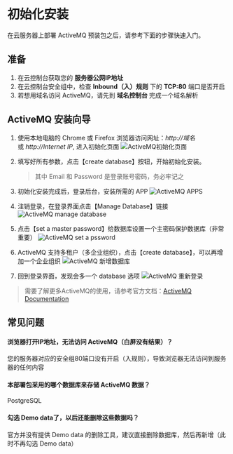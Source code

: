 # 初始化安装

在云服务器上部署 ActiveMQ 预装包之后，请参考下面的步骤快速入门。

## 准备

1. 在云控制台获取您的 **服务器公网IP地址** 
2. 在云控制台安全组中，检查 **Inbound（入）规则** 下的 **TCP:80** 端口是否开启
3. 若想用域名访问 ActiveMQ，请先到 **域名控制台** 完成一个域名解析

## ActiveMQ 安装向导

1. 使用本地电脑的 Chrome 或 Firefox 浏览器访问网址：*http://域名* 或 *http://Internet IP*, 进入初始化页面
![ActiveMQ初始化页面](https://libs.websoft9.com/Websoft9/DocsPicture/en/odoo/odoo-startcreatedb-websoft9.png)

2. 填写好所有参数，点击【create database】按钮，开始初始化安装。
   > 其中 Email 和 Password 是登录账号密码，务必牢记之

3. 初始化安装完成后，登录后台，安装所需的 APP
![ActiveMQ APPS](https://libs.websoft9.com/Websoft9/DocsPicture/en/odoo/odoo-consoleui-websoft9.png)

4. 注销登录，在登录界面点击【Manage Database】链接  
![ActiveMQ manage database](https://libs.websoft9.com/Websoft9/DocsPicture/en/odoo/odoo-loginpage-websoft9.png)

5. 点击【set a master password】给数据库设置一个主密码保护数据库（非常重要）
![ActiveMQ set a pssword](https://libs.websoft9.com/Websoft9/DocsPicture/en/odoo/odoo-setmasterpw-websoft9.png)

6. ActiveMQ 支持多租户（多企业组织），点击【create database】，可以再增加一个企业组织
![ActiveMQ 新增数据库](https://libs.websoft9.com/Websoft9/DocsPicture/en/odoo/odoo-multidb-websoft9.png)

7. 回到登录界面，发现会多一个 database 选项
![ActiveMQ 重新登录](https://libs.websoft9.com/Websoft9/DocsPicture/en/odoo/odoo-multidblogin-websoft9.png)



> 需要了解更多ActiveMQ的使用，请参考官方文档：[ActiveMQ Documentation](https://www.odoo.com/documentation/master/index.html)

## 常见问题

#### 浏览器打开IP地址，无法访问 ActiveMQ（白屏没有结果）？

您的服务器对应的安全组80端口没有开启（入规则），导致浏览器无法访问到服务器的任何内容

#### 本部署包采用的哪个数据库来存储 ActiveMQ 数据？

PostgreSQL

#### 勾选 Demo data了，以后还能删除这些数据吗？

官方并没有提供 Demo data 的删除工具，建议直接删除数据库，然后再新增（此时不再勾选 Demo data）
